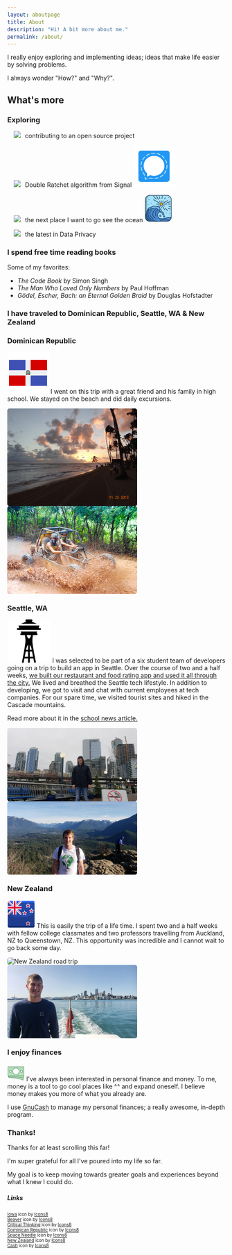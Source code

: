 ```yaml
---
layout: aboutpage
title: About
description: "Hi! A bit more about me."
permalink: /about/
---
```

I really enjoy exploring and implementing ideas; ideas that make life easier by solving problems.

I always wonder "How?" and "Why?".

## What's more

### Exploring

<img src="https://img.icons8.com/external-soleicons-solid-amoghdesign/68/null/external--soleicons-solid-vol-1-soleicons-solid-amoghdesign.png" class="inline-icon" style="padding-left: 15px; padding-right: 10px;"/>contributing to an open source project

<img src="https://img.icons8.com/external-soleicons-solid-amoghdesign/68/null/external--soleicons-solid-vol-1-soleicons-solid-amoghdesign.png" class="inline-icon" style="padding-left: 15px; padding-right: 10px;"/>Double Ratchet algorithm from Signal <img src="/img/signal-app.png" class="inline-icon"/>

<img src="https://img.icons8.com/external-soleicons-solid-amoghdesign/68/null/external--soleicons-solid-vol-1-soleicons-solid-amoghdesign.png" class="inline-icon" style="padding-left: 15px; padding-right: 10px;"/>the next place I want to go see the ocean <img src="/img/ocean.png" class="inline-icon"/>

<img src="https://img.icons8.com/external-soleicons-solid-amoghdesign/68/null/external--soleicons-solid-vol-1-soleicons-solid-amoghdesign.png" class="inline-icon" style="padding-left: 15px; padding-right: 10px;"/>the latest in Data Privacy


### I spend free time reading books

Some of my favorites:
* *The Code Book* by Simon Singh
* *The Man Who Loved Only Numbers* by Paul Hoffman
* *Gödel, Escher, Bach: an Eternal Golden Braid* by Douglas Hofstadter

### I have traveled to Dominican Republic, Seattle, WA & New Zealand

### Dominican Republic 
<img src="/img/dominican-republic.png" class="inline-icon"/>&nbsp;I went on this trip with a great friend and his family in high school. We stayed on the beach and did daily excursions.
<div class="about-images">
<img class="myImg" src="/img/dr1.jpg" alt="Dominican Republic beach" style="width:100%;max-width:300px;">
<img class="myImg" src="/img/dr2.jpg" alt="Dominican Republic driving go kart in the mud" style="width:100%;max-width:300px;">
</div>
<!-- The Modal -->
<div id="myModal" class="modal">
  <span class="close">&times;</span>
  <img class="modal-content" id="img01">
  <div id="caption"></div>
</div>


### Seattle, WA 
<img src="/img/space-needle.png" class="inline-icon"/>&nbsp;I was selected to be part of a six student team of developers going on a trip to build an app in Seattle. Over the course of two and a half weeks, [we built our restaurant and food rating app and used it all through the city.](/wgh/2019/01/31/whats-good-here.html) We lived and breathed the Seattle tech lifestyle. In addition to developing, we got to visit and chat with current employees at tech companies. For our spare time, we visited tourist sites and hiked in the Cascade mountains. 

Read more about it in the [school news article.](https://www.bvu.edu/news/startup-seattle-lands-bvu-students-google-microsoft-amazon-and-more)
<div class="about-images">
<img class="myImg" src="/img/seattle1.jpg" alt="Seattle cityscape behind me" style="width:100%;max-width:300px;">
<img class="myImg" src="/img/seattle2.jpg" alt="Seattle hiking trip" style="width:100%;max-width:300px;">
</div>

### New Zealand 
<img src="/img/new-zealand.png" class="inline-icon"/>&nbsp;This is easily the trip of a life time. I spent two and a half weeks with fellow college classmates and two professors travelling from Auckland, NZ to Queenstown, NZ. This opportunity was incredible and I cannot wait to go back some day.
<div class="about-images">
<img class="myImg" src="/img/nz1.jpg" alt="New Zealand road trip" style="width:100%;max-width:300px;">
<img class="myImg" src="/img/nz2.jpg" alt="Auckland, New Zealand behind me" style="width:100%;max-width:300px;">
</div>

### I enjoy finances
<img src="/img/cash.gif" class="inline-icon"/>&nbsp;I've always been interested in personal finance and money. To me, money is a tool to go cool places like ^^ and expand oneself. I believe money makes you more of what you already are. 

I use [GnuCash](https://www.gnucash.org/) to manage my personal finances; a really awesome, in-depth program.


<!---
### I rode dirtbikes
Riding dirtbikes was a huge past time of mine when I was younger.
<div style="display: flex; flex-direction: row;">
<img class="myImg" src="/img/dirtbike1.jpg" alt="Jumping my dirtbike" style="width:100%;max-width:300px;">
</div>
-->


### Thanks!
Thanks for at least scrolling this far!

I'm super grateful for all I've poured into my life so far. 

My goal is to keep moving towards greater goals and experiences beyond what I knew I could do.

##### Links
<div style="font-size: 10px;">
<a target="_blank" href="https://icons8.com/icon/119937/iowa">Iowa</a> icon by <a target="_blank" href="https://icons8.com">Icons8</a>
<br/>
<a target="_blank" href="https://icons8.com/icon/73aABFv7KJOX/beaver">Beaver</a> icon by <a target="_blank" href="https://icons8.com">Icons8</a>
<br/>
<a target="_blank" href="https://icons8.com/icon/54383/critical-thinking">Critical Thinking</a> icon by <a target="_blank" href="https://icons8.com">Icons8</a>
<br/>
<a target="_blank" href="https://icons8.com/icon/37270/dominican-republic">Dominican Republic</a> icon by <a target="_blank" href="https://icons8.com">Icons8</a>
<br/>
<a target="_blank" href="https://icons8.com/icon/L1P8RSuAFQ59/space-needle">Space Needle</a> icon by <a target="_blank" href="https://icons8.com">Icons8</a>
<br/>
<a target="_blank" href="https://icons8.com/icon/se42E21FtbEZ/new-zealand">New Zealand</a> icon by <a target="_blank" href="https://icons8.com">Icons8</a>
<br/>
<a target="_blank" href="https://icons8.com/icon/AJR21EkCU02R/cash">Cash</a> icon by <a target="_blank" href="https://icons8.com">Icons8</a>
</div>

<link rel="stylesheet" href="/css/styles.css">

<style>
.about-images {
    display: flex;
    flex-direction: row;
    flex-wrap: wrap;
}
.myImg {
  border-radius: 5px;
  cursor: pointer;
  transition: 0.3s;
}

.myImg:hover {opacity: 0.7;}

/* The Modal (background) */
.modal {
  display: none; /* Hidden by default */
  position: fixed; /* Stay in place */
  z-index: 1; /* Sit on top */
  padding-top: 100px; /* Location of the box */
  left: 0;
  top: 0;
  width: 100%; /* Full width */
  height: 100%; /* Full height */
  overflow: auto; /* Enable scroll if needed */
  background-color: rgb(0,0,0); /* Fallback color */
  background-color: rgba(0,0,0,0.9); /* Black w/ opacity */
}

/* Modal Content (image) */
.modal-content {
  margin: auto;
  display: block;
  width: 80%;
  max-width: 700px;
}

/* Caption of Modal Image */
#caption {
  margin: auto;
  display: block;
  width: 80%;
  max-width: 700px;
  text-align: center;
  color: #ccc;
  padding: 10px 0;
  height: 150px;
}

/* Add Animation */
.modal-content, #caption {
  -webkit-animation-name: zoom;
  -webkit-animation-duration: 0.6s;
  animation-name: zoom;
  animation-duration: 0.6s;
}

@-webkit-keyframes zoom {
  from {-webkit-transform:scale(0)}
  to {-webkit-transform:scale(1)}
}

@keyframes zoom {
  from {transform:scale(0)}
  to {transform:scale(1)}
}

/* The Close Button */
.close {
  position: absolute;
  top: 15px;
  right: 35px;
  color: #f1f1f1;
  font-size: 40px;
  font-weight: bold;
  transition: 0.3s;
}

.close:hover,
.close:focus {
  color: #bbb;
  text-decoration: none;
  cursor: pointer;
}

/* 100% Image Width on Smaller Screens */
@media only screen and (max-width: 700px){
  .modal-content {
    width: 100%;
  }
}
</style>

<script>
// script and style
// adapted from https://www.w3schools.com/howto/tryit.asp?filename=tryhow_css_modal_img
// Get the modal
var modal = document.getElementById("myModal");

// Get the image and insert it inside the modal - use its "alt" text as a caption
var imgs = document.getElementsByClassName("myImg");
var modalImg = document.getElementById("img01");
var captionText = document.getElementById("caption");
for (let i = 0; i < imgs.length; i++) {
    imgs[i].onclick = function(){
      modal.style.display = "block";
      modalImg.src = this.src;
      captionText.innerHTML = this.alt;
    }
}

// Get the <span> element that closes the modal
var span = document.getElementsByClassName("close")[0];

// When the user clicks on <span> (x), close the modal
span.onclick = function() {
  modal.style.display = "none";
}
</script>
